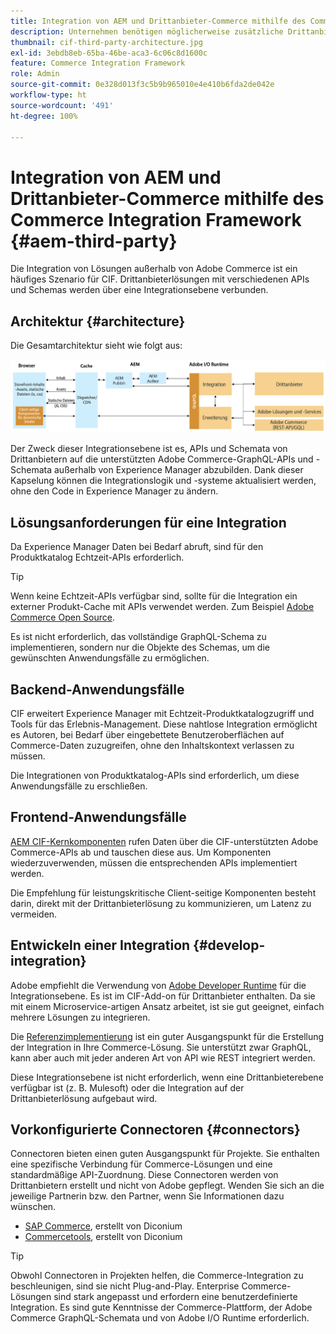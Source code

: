 ```yaml
---
title: Integration von AEM und Drittanbieter-Commerce mithilfe des Commerce Integration Framework
description: Unternehmen benötigen möglicherweise zusätzliche Drittanbieterlösungen für den Handel, um ihre Storefront zu betreiben. Das Commerce Integration Framework (CIF) kann in solchen Integrationsszenarien verwendet werden, um eine Drittanbieterlösung für den Handel mit Adobe Experience Manager über I/O Runtime zu verbinden.
thumbnail: cif-third-party-architecture.jpg
exl-id: 3ebdb8eb-65ba-46be-aca3-6c06c8d1600c
feature: Commerce Integration Framework
role: Admin
source-git-commit: 0e328d013f3c5b9b965010e4e410b6fda2de042e
workflow-type: ht
source-wordcount: '491'
ht-degree: 100%

---
```


# Integration von AEM und Drittanbieter-Commerce mithilfe des Commerce Integration Framework {#aem-third-party}

Die Integration von Lösungen außerhalb von Adobe Commerce ist ein häufiges Szenario für CIF. Drittanbieterlösungen mit verschiedenen APIs und Schemas werden über eine Integrationsebene verbunden.

## Architektur {#architecture}

Die Gesamtarchitektur sieht wie folgt aus:

![AEM Überblick über die Nicht-Magento-/Drittanbieter-Architektur](../assets//AEM_nonMagento_Architecture.png)

Der Zweck dieser Integrationsebene ist es, APIs und Schemata von Drittanbietern auf die unterstützten Adobe Commerce-GraphQL-APIs und -Schemata außerhalb von Experience Manager abzubilden. Dank dieser Kapselung können die Integrationslogik und -systeme aktualisiert werden, ohne den Code in Experience Manager zu ändern.

## Lösungsanforderungen für eine Integration

Da Experience Manager Daten bei Bedarf abruft, sind für den Produktkatalog Echtzeit-APIs erforderlich.

>[!TIP]
>
>Wenn keine Echtzeit-APIs verfügbar sind, sollte für die Integration ein externer Produkt-Cache mit APIs verwendet werden. Zum Beispiel [Adobe Commerce Open Source](https://business.adobe.com/de/products/magento/open-source.html).

Es ist nicht erforderlich, das vollständige GraphQL-Schema zu implementieren, sondern nur die Objekte des Schemas, um die gewünschten Anwendungsfälle zu ermöglichen.

## Backend-Anwendungsfälle

CIF erweitert Experience Manager mit Echtzeit-Produktkatalogzugriff und Tools für das Erlebnis-Management. Diese nahtlose Integration ermöglicht es Autoren, bei Bedarf über eingebettete Benutzeroberflächen auf Commerce-Daten zuzugreifen, ohne den Inhaltskontext verlassen zu müssen.

Die Integrationen von Produktkatalog-APIs sind erforderlich, um diese Anwendungsfälle zu erschließen.

## Frontend-Anwendungsfälle

[AEM CIF-Kernkomponenten](https://github.com/adobe/aem-core-cif-components) rufen Daten über die CIF-unterstützten Adobe Commerce-APIs ab und tauschen diese aus. Um Komponenten wiederzuverwenden, müssen die entsprechenden APIs implementiert werden.

Die Empfehlung für leistungskritische Client-seitige Komponenten besteht darin, direkt mit der Drittanbieterlösung zu kommunizieren, um Latenz zu vermeiden.

## Entwickeln einer Integration {#develop-integration}

Adobe empfiehlt die Verwendung von [Adobe Developer Runtime](https://developer.adobe.com/runtime/) für die Integrationsebene. Es ist im CIF-Add-on für Drittanbieter enthalten. Da sie mit einem Microservice-artigen Ansatz arbeitet, ist sie gut geeignet, einfach mehrere Lösungen zu integrieren.

Die [Referenzimplementierung](https://github.com/adobe/commerce-cif-graphql-integration-reference) ist ein guter Ausgangspunkt für die Erstellung der Integration in Ihre Commerce-Lösung. Sie unterstützt zwar GraphQL, kann aber auch mit jeder anderen Art von API wie REST integriert werden.

Diese Integrationsebene ist nicht erforderlich, wenn eine Drittanbieterebene verfügbar ist (z. B. Mulesoft) oder die Integration auf der Drittanbieterlösung aufgebaut wird.

## Vorkonfigurierte Connectoren {#connectors}

Connectoren bieten einen guten Ausgangspunkt für Projekte. Sie enthalten eine spezifische Verbindung für Commerce-Lösungen und eine standardmäßige API-Zuordnung. Diese Connectoren werden von Drittanbietern erstellt und nicht von Adobe gepflegt. Wenden Sie sich an die jeweilige Partnerin bzw. den Partner, wenn Sie Informationen dazu wünschen.

* [SAP Commerce](https://github.com/diconium/commerce-cif-graphql-integration-hybris), erstellt von Diconium
* [Commercetools](https://github.com/diconium/commerce-cif-graphql-integration-commercetool), erstellt von Diconium

>[!TIP]
>
>Obwohl Connectoren in Projekten helfen, die Commerce-Integration zu beschleunigen, sind sie nicht Plug-and-Play. Enterprise Commerce-Lösungen sind stark angepasst und erfordern eine benutzerdefinierte Integration. Es sind gute Kenntnisse der Commerce-Plattform, der Adobe Commerce GraphQL-Schemata und von Adobe I/O Runtime erforderlich.
